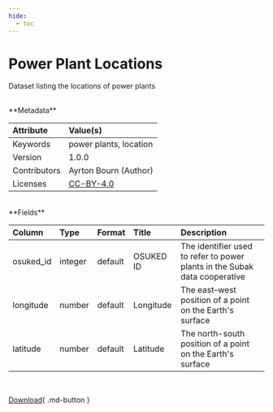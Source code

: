 ```yaml
---
hide:
  - toc
---
```


# Power Plant Locations



Dataset listing the locations of power plants

<br>
**Metadata**

| Attribute    | Value(s)                                                  |
|:-------------|:----------------------------------------------------------|
| Keywords     | power plants, location                                    |
| Version      | 1.0.0                                                     |
| Contributors | Ayrton Bourn (Author)                                     |
| Licenses     | [CC-BY-4.0](https://creativecommons.org/licenses/by/4.0/) |








<br>
**Fields**

| Column    | Type    | Format   | Title     | Description                                                                |
|:----------|:--------|:---------|:----------|:---------------------------------------------------------------------------|
| osuked_id | integer | default  | OSUKED ID | The identifier used to refer to power plants in the Subak data cooperative |
| longitude | number  | default  | Longitude | The east–west position of a point on the Earth's surface                   |
| latitude  | number  | default  | Latitude  | The north-south position of a point on the Earth's surface                 |

<br>

[Download](https://osuked.github.io/Power-Station-Dictionary/attribute_sources/plant-locations/plant-locations.csv){ .md-button }

<br>

